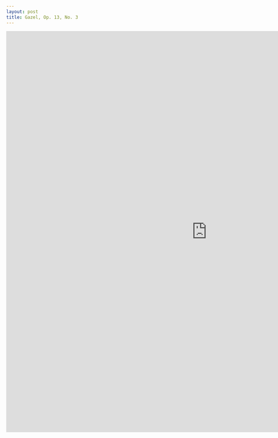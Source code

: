 ```yaml
---
layout: post
title: Gazel, Op. 13, No. 3
---
```



<embed src="https://oguzcanbek.github.io/notes/Op_13_No_2_Gazel.pdf" type="application/pdf" height="1080" width="1080" />

<!-- <embed src="https://oguzcanbek.github.io/notalar/2024_05_21-Op_13_No_2_Gazel.pdf" type="application/pdf" /> -->




